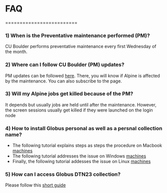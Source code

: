 # FAQ 
  =========================

### 1) When is the Preventative maintenance performed (PM)?

   CU Boulder performs preventative maintenance every first Wednesday of the month.

### 2) Where can I follow CU Boulder (PM) updates?

   PM updates can be followed [here](https://curc.statuspage.io/). There, you will know if Alpine is affected by the maintenance. 
   You can also subscribe to the page.

### 3) Will my Alpine jobs get killed because of the PM?

   It depends but usually jobs are held until after the maintenance.
   However, the screen sessions usually get killed if they were launched on the login node
   
### 4) How to install Globus personal as well as a persnal collection name?
   * The following tutorial explains steps as steps the procedure on Macbook [machines](https://docs.globus.org/how-to/globus-connect-personal-mac/)
   * The following tutorial addresses the issue on Windows [machines](https://docs.globus.org/how-to/globus-connect-personal-windows/)
   * Finally, the following tutorial addesses the issue on Linux [machines](https://docs.globus.org/how-to/globus-connect-personal-linux/)

### 5) How can I access Globus DTN23 collection?

  Please follow this [short guide](https://github.com/kf-cuanschutz/CU-Anschutz-HPC-documentation/blob/main/Workshops/globus_guide.pdf)
